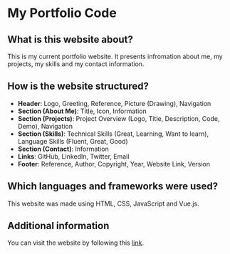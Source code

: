 # My Portfolio Code
## What is this website about?
This is my current portfolio website. It presents infromation about me, my projects, my skills and my contact information.
## How is the website structured?
* **Header**: Logo, Greeting, Reference, Picture (Drawing), Navigation
* **Section (About Me)**: Title, Icon, Information
* **Section (Projects)**: Project Overview (Logo, Title, Description, Code, Demo), Navigation
* **Section (Skills)**: Technical Skills (Great, Learning, Want to learn), Language Skills (Fluent, Great, Good)
* **Section (Contact)**: Information
* **Links**: GitHub, LinkedIn, Twitter, Email
* **Footer**: Reference, Author, Copyright, Year, Website Link, Version
## Which languages and frameworks were used?
This website was made using HTML, CSS, JavaScript and Vue.js.
## Additional information
You can visit the website by following this [link](http://inkuantum.com).
